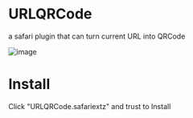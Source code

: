 # URLQRCode
a safari plugin that can turn current URL into QRCode 

![image](https://raw.githubusercontent.com/songbaogang/URLQRCode/master/demoimage.png)
# Install
Click "URLQRCode.safariextz" and trust to Install


